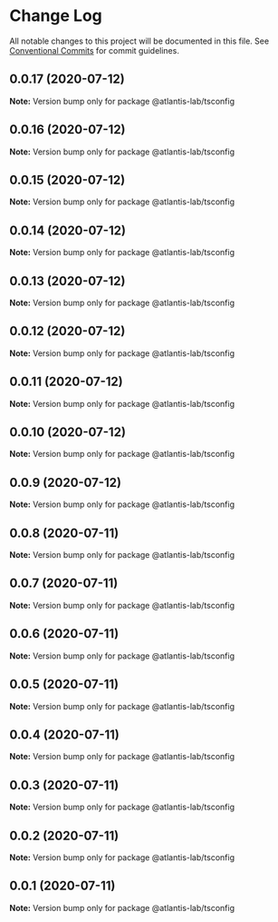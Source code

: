 # Change Log

All notable changes to this project will be documented in this file.
See [Conventional Commits](https://conventionalcommits.org) for commit guidelines.

## 0.0.17 (2020-07-12)

**Note:** Version bump only for package @atlantis-lab/tsconfig





## 0.0.16 (2020-07-12)

**Note:** Version bump only for package @atlantis-lab/tsconfig





## 0.0.15 (2020-07-12)

**Note:** Version bump only for package @atlantis-lab/tsconfig





## 0.0.14 (2020-07-12)

**Note:** Version bump only for package @atlantis-lab/tsconfig





## 0.0.13 (2020-07-12)

**Note:** Version bump only for package @atlantis-lab/tsconfig





## 0.0.12 (2020-07-12)

**Note:** Version bump only for package @atlantis-lab/tsconfig





## 0.0.11 (2020-07-12)

**Note:** Version bump only for package @atlantis-lab/tsconfig





## 0.0.10 (2020-07-12)

**Note:** Version bump only for package @atlantis-lab/tsconfig





## 0.0.9 (2020-07-12)

**Note:** Version bump only for package @atlantis-lab/tsconfig





## 0.0.8 (2020-07-11)

**Note:** Version bump only for package @atlantis-lab/tsconfig





## 0.0.7 (2020-07-11)

**Note:** Version bump only for package @atlantis-lab/tsconfig





## 0.0.6 (2020-07-11)

**Note:** Version bump only for package @atlantis-lab/tsconfig





## 0.0.5 (2020-07-11)

**Note:** Version bump only for package @atlantis-lab/tsconfig





## 0.0.4 (2020-07-11)

**Note:** Version bump only for package @atlantis-lab/tsconfig





## 0.0.3 (2020-07-11)

**Note:** Version bump only for package @atlantis-lab/tsconfig





## 0.0.2 (2020-07-11)

**Note:** Version bump only for package @atlantis-lab/tsconfig





## 0.0.1 (2020-07-11)

**Note:** Version bump only for package @atlantis-lab/tsconfig
